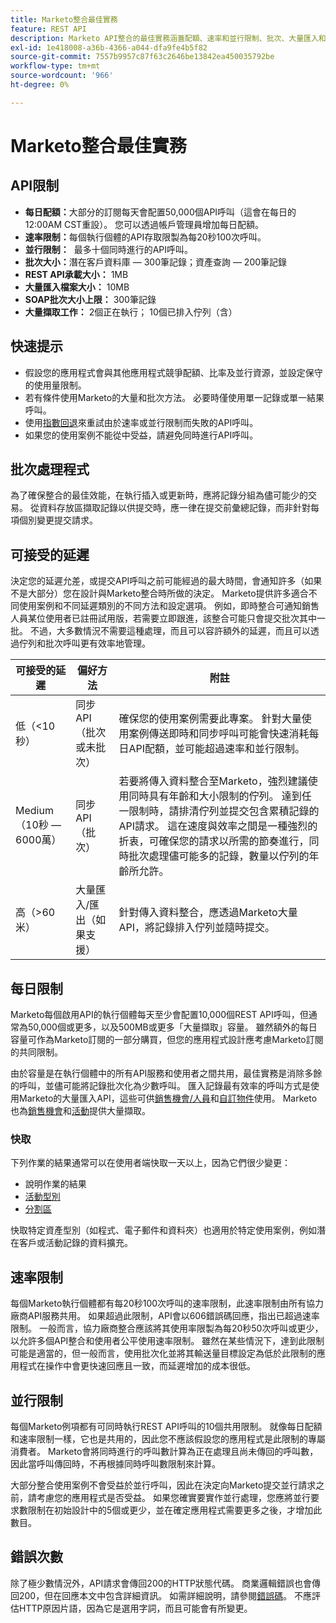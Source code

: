 ```yaml
---
title: Marketo整合最佳實務
feature: REST API
description: Marketo API整合的最佳實務涵蓋配額、速率和並行限制、批次、大量匯入和匯出、快取和延遲計畫。
exl-id: 1e418008-a36b-4366-a044-dfa9fe4b5f82
source-git-commit: 7557b9957c87f63c2646be13842ea450035792be
workflow-type: tm+mt
source-wordcount: '966'
ht-degree: 0%

---
```


# Marketo整合最佳實務

## API限制

- **每日配額：**&#x200B;大部分的訂閱每天會配置50,000個API呼叫（這會在每日的12:00AM CST重設）。 您可以透過帳戶管理員增加每日配額。
- **速率限制：**&#x200B;每個執行個體的API存取限製為每20秒100次呼叫。
- **並行限制：**  最多十個同時進行的API呼叫。
- **批次大小：**&#x200B;潛在客戶資料庫 — 300筆記錄；資產查詢 — 200筆記錄
- **REST API承載大小：** 1MB
- **大量匯入檔案大小：** 10MB
- **SOAP批次大小上限：** 300筆記錄
- **大量擷取工作：** 2個正在執行； 10個已排入佇列（含）

## 快速提示

- 假設您的應用程式會與其他應用程式競爭配額、比率及並行資源，並設定保守的使用量限制。
- 若有條件使用Marketo的大量和批次方法。 必要時僅使用單一記錄或單一結果呼叫。
- 使用[指數回退](https://en.wikipedia.org/wiki/Exponential_backoff)來重試由於速率或並行限制而失敗的API呼叫。
- 如果您的使用案例不能從中受益，請避免同時進行API呼叫。

## 批次處理程式

為了確保整合的最佳效能，在執行插入或更新時，應將記錄分組為儘可能少的交易。 從資料存放區擷取記錄以供提交時，應一律在提交前彙總記錄，而非針對每項個別變更提交請求。

## 可接受的延遲

決定您的延遲允差，或提交API呼叫之前可能經過的最大時間，會通知許多（如果不是大部分）您在設計與Marketo整合時所做的決定。 Marketo提供許多適合不同使用案例和不同延遲類別的不同方法和設定選項。 例如，即時整合可通知銷售人員某位使用者已註冊試用版，若需要立即跟進，該整合可能只會提交批次其中一批。 不過，大多數情況不需要這種處理，而且可以容許額外的延遲，而且可以透過佇列和批次呼叫更有效率地管理。

| 可接受的延遲 | 偏好方法 | 附註 |
|---|---|---|
| 低（&lt;10秒） | 同步API （批次或未批次） | 確保您的使用案例需要此專案。 針對大量使用案例傳送即時和同步呼叫可能會快速消耗每日API配額，並可能超過速率和並行限制。 |
| Medium（10秒 — 6000萬） | 同步API （批次） | 若要將傳入資料整合至Marketo，強烈建議使用同時具有年齡和大小限制的佇列。 達到任一限制時，請排清佇列並提交包含累積記錄的API請求。 這在速度與效率之間是一種強烈的折衷，可確保您的請求以所需的節奏進行，同時批次處理儘可能多的記錄，數量以佇列的年齡所允許。 |
| 高（>60米） | 大量匯入/匯出（如果支援） | 針對傳入資料整合，應透過Marketo大量API，將記錄排入佇列並隨時提交。 |

## 每日限制

Marketo每個啟用API的執行個體每天至少會配置10,000個REST API呼叫，但通常為50,000個或更多，以及500MB或更多「大量擷取」容量。 雖然額外的每日容量可作為Marketo訂閱的一部分購買，但您的應用程式設計應考慮Marketo訂閱的共同限制。

由於容量是在執行個體中的所有API服務和使用者之間共用，最佳實務是消除多餘的呼叫，並儘可能將記錄批次化為少數呼叫。 匯入記錄最有效率的呼叫方式是使用Marketo的大量匯入API，這些可供[銷售機會/人員](https://developer.adobe.com/marketo-apis/api/mapi/#tag/Bulk-Import-Leads/operation/importLeadUsingPOST)和[自訂物件](https://developer.adobe.com/marketo-apis/api/mapi/#tag/Snippets/operation/createSnippetUsingPOST)使用。 Marketo也為[銷售機會](bulk-lead-extract.md)和[活動](bulk-activity-extract.md)提供大量擷取。

### 快取

下列作業的結果通常可以在使用者端快取一天以上，因為它們很少變更：

- 說明作業的結果
- [活動型別](https://developer.adobe.com/marketo-apis/api/mapi/#tag/Activities/operation/getAllActivityTypesUsingGET)
- [分割區](https://developer.adobe.com/marketo-apis/api/mapi/#tag/Leads/operation/getLeadPartitionsUsingGET)

快取特定資產型別（如程式、電子郵件和資料夾）也適用於特定使用案例，例如潛在客戶或活動記錄的資料擴充。

## 速率限制

每個Marketo執行個體都有每20秒100次呼叫的速率限制，此速率限制由所有協力廠商API服務共用。 如果超過此限制，API會以606錯誤碼回應，指出已超過速率限制。 一般而言，協力廠商整合應該將其使用率限製為每20秒50次呼叫或更少，以允許多個API整合和使用者公平使用速率限制。 雖然在某些情況下，達到此限制可能是適當的，但一般而言，使用批次化並將其輸送量目標設定為低於此限制的應用程式在操作中會更快速回應且一致，而延遲增加的成本很低。

## 並行限制

每個Marketo例項都有可同時執行REST API呼叫的10個共用限制。 就像每日配額和速率限制一樣，它也是共用的，因此您不應該假設您的應用程式是此限制的專屬消費者。 Marketo會將同時進行的呼叫數計算為正在處理且尚未傳回的呼叫數，因此當呼叫傳回時，不再根據同時呼叫數限制來計算。

大部分整合使用案例不會受益於並行呼叫，因此在決定向Marketo提交並行請求之前，請考慮您的應用程式是否受益。 如果您確實要實作並行處理，您應將並行要求數限制在初始設計中的5個或更少，並在確定應用程式需要更多之後，才增加此數目。

## 錯誤次數

除了極少數情況外，API請求會傳回200的HTTP狀態代碼。 商業邏輯錯誤也會傳回200，但在回應本文中包含詳細資訊。 如需詳細說明，請參閱[錯誤碼](error-codes.md)。 不應評估HTTP原因片語，因為它是選用字詞，而且可能會有所變更。

